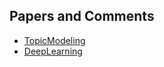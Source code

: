 ## Papers and Comments

- [TopicModeling](https://github.com/yning/papers/tree/master/TopicModeling)
- [DeepLearning](https://github.com/yning/papers/tree/master/DeepLearning)

